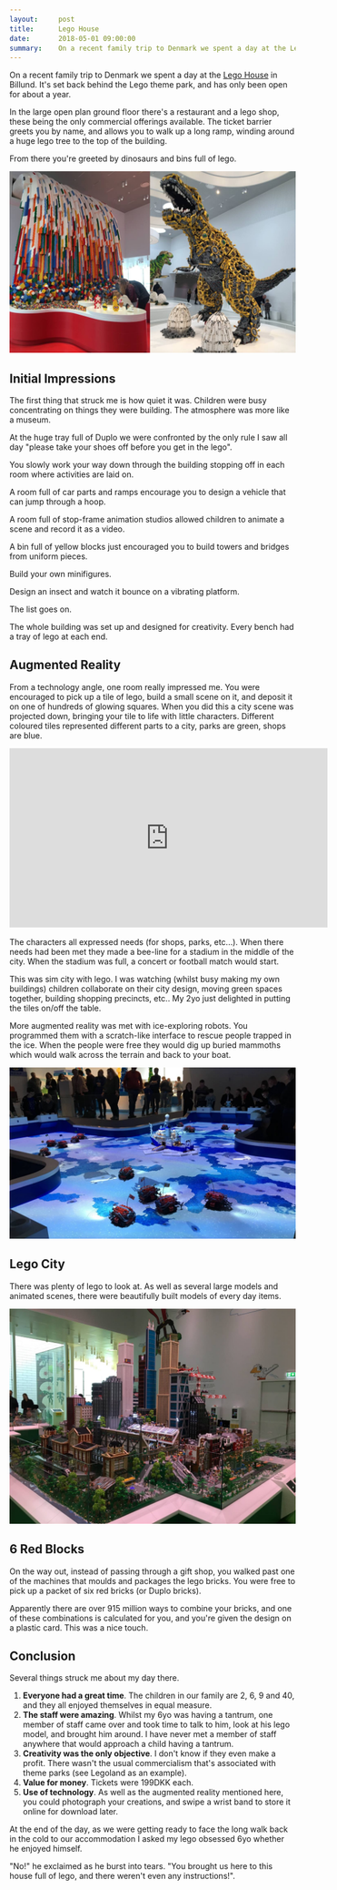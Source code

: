 ```yaml
---
layout:     post
title:      Lego House
date:       2018-05-01 09:00:00
summary:    On a recent family trip to Denmark we spent a day at the Lego House in Billund. It's set back behind the Lego theme park, and has only been open for about a year.
---
```


On a recent family trip to Denmark we spent a day at the [Lego House](https://www.legohouse.com/en-gb) in Billund. It's set back behind the Lego theme park, and has only been open for about a year.

In the large open plan ground floor there's a restaurant and a lego shop, these being the only commercial offerings available. The ticket barrier greets you by name, and allows you to walk up a long ramp, winding around a huge lego tree to the top of the building.

From there you're greeted by dinosaurs and bins full of lego.

![](/images/lego1.jpg)

## Initial Impressions

The first thing that struck me is how quiet it was. Children were busy concentrating on things they were building. The atmosphere was more like a museum.

At the huge tray full of Duplo we were confronted by the only rule I saw all day "please take your shoes off before you get in the lego".

You slowly work your way down through the building stopping off in each room where activities are laid on. 

A room full of car parts and ramps encourage you to design a vehicle that can jump through a hoop.

A room full of stop-frame animation studios allowed children to animate a scene and record it as a video.

A bin full of yellow blocks just encouraged you to build towers and bridges from uniform pieces.

Build your own minifigures.

Design an insect and watch it bounce on a vibrating platform.

The list goes on.

The whole building was set up and designed for creativity. Every bench had a tray of lego at each end.

## Augmented Reality

From a technology angle, one room really impressed me. You were encouraged to pick up a tile of lego, build a small scene on it, and deposit it on one of hundreds of glowing squares. When you did this a city scene was projected down, bringing your tile to life with little characters. Different coloured tiles represented different parts to a city, parks are green, shops are blue.

<iframe width="560" height="315" src="https://www.youtube.com/embed/xq9QTKF2g5w" frameborder="0" allow="autoplay; encrypted-media" allowfullscreen></iframe>

The characters all expressed needs (for shops, parks, etc...). When there needs had been met they made a bee-line for a stadium in the middle of the city. When the stadium was full, a concert or football match would start.

This was sim city with lego. I was watching (whilst busy making my own buildings) children collaborate on their city design, moving green spaces together, building shopping precincts, etc.. My 2yo just delighted in putting the tiles on/off the table.

More augmented reality was met with ice-exploring robots. You programmed them with a scratch-like interface to rescue people trapped in the ice. When the people were free they would dig up buried mammoths which would walk across the terrain and back to your boat. 

![](/images/lego2.jpg)

## Lego City

There was plenty of lego to look at. As well as several large models and animated scenes, there were beautifully built models of every day items.

![](/images/lego3.jpg)

## 6 Red Blocks

On the way out, instead of passing through a gift shop, you walked past one of the machines that moulds and packages the lego bricks. You were free to pick up a packet of six red bricks (or Duplo bricks). 

Apparently there are over 915 million ways to combine your bricks, and one of these combinations is calculated for you, and you're given the design on a plastic card. This was a nice touch.

## Conclusion

Several things struck me about my day there. 

1. __Everyone had a great time__. The children in our family are 2, 6, 9 and 40, and they all enjoyed themselves in equal measure.
1. __The staff were amazing__. Whilst my 6yo was having a tantrum, one member of staff came over and took time to talk to him, look at his lego model, and brought him around. I have never met a member of staff anywhere that would approach a child having a tantrum.
1. __Creativity was the only objective__. I don't know if they even make a profit. There wasn't the usual commercialism that's associated with theme parks (see Legoland as an example).
1. __Value for money__. Tickets were 199DKK each.
1. __Use of technology__. As well as the augmented reality mentioned here, you could photograph your creations, and swipe a wrist band to store it online for download later.

At the end of the day, as we were getting ready to face the long walk back in the cold to our accommodation I asked my lego obsessed 6yo whether he enjoyed himself.

"No!" he exclaimed as he burst into tears. "You brought us here to this house full of lego, and there weren't even any instructions!".